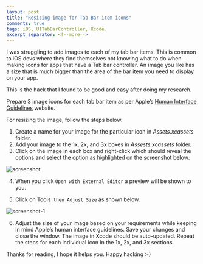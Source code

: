 ```yaml
---
layout: post
title: "Resizing image for Tab Bar item icons"
comments: true
tags: iOS, UITabBarController, Xcode.
excerpt_separator: <!--more-->
---
```


I was struggling to add images to each of my tab bar items. This is common to iOS devs where they find themselves not knowing what to do when making icons for apps that have a Tab bar controller. An image you like has a size that is much bigger than the area of the bar item you need to display on your app. 
<!--more-->

This is the hack that I found to be good and easy after doing my research.


Prepare 3 image icons for each tab bar item as per Apple’s [Human Interface Guidelines](https://developer.apple.com/design/human-interface-guidelines/ios/icons-and-images/image-size-and-resolution/) website.

For resizing the image, follow the steps below.

1. Create a name for your image for the particular icon in *Assets.xcassets* folder.
2. Add your image to the 1x, 2x, and 3x boxes in *Assests.xcassets* folder.
3. Click on the image in each box and right-click which should reveal the options and select the option as highlighted on the screenshot below:

![screenshot](https://github.com/gtsofa/gtsofa.github.io/blob/main/assets/img/images-resize-tab-bar-icons/section-1.png)

4. When you click `Open with External Editor` a preview will be shown to you.

5. Click on Tools` then Adjust Size` as shown below.

![screenshot-1](https://github.com/gtsofa/gtsofa.github.io/blob/main/assets/img/images-resize-tab-bar-icons/adjust-size.png)

6. Adjust the size of your image based on your requirements while keeping in mind Apple’s human interface guidelines. Save your changes and close the window. The image in Xcode should be auto-updated. Repeat the steps for each individual icon in the 1x, 2x, and 3x sections.

Thanks for reading, I hope it helps you. Happy hacking :-)


